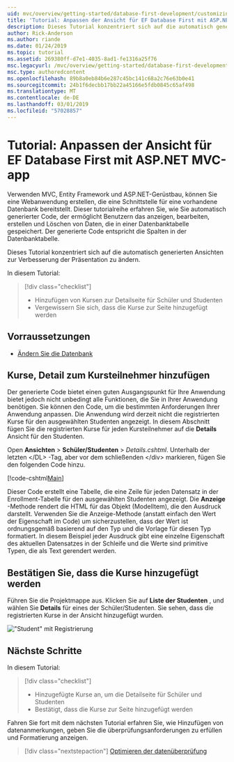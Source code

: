 ```yaml
---
uid: mvc/overview/getting-started/database-first-development/customizing-a-view
title: 'Tutorial: Anpassen der Ansicht für EF Database First mit ASP.NET MVC-app'
description: Dieses Tutorial konzentriert sich auf die automatisch generierten Ansichten zur Verbesserung der Präsentation zu ändern.
author: Rick-Anderson
ms.author: riande
ms.date: 01/24/2019
ms.topic: tutorial
ms.assetid: 269380ff-d7e1-4035-8ad1-fe1316a25f76
msc.legacyurl: /mvc/overview/getting-started/database-first-development/customizing-a-view
msc.type: authoredcontent
ms.openlocfilehash: 89b8a0eb84b6e287c45bc141c68a2c76e63b0e41
ms.sourcegitcommit: 24b1f6decbb17bb22a45166e5fdb0845c65af498
ms.translationtype: MT
ms.contentlocale: de-DE
ms.lasthandoff: 03/01/2019
ms.locfileid: "57028857"
---
```

# <a name="tutorial-customize-view-for-ef-database-first-with-aspnet-mvc-app"></a>Tutorial: Anpassen der Ansicht für EF Database First mit ASP.NET MVC-app

Verwenden MVC, Entity Framework und ASP.NET-Gerüstbau, können Sie eine Webanwendung erstellen, die eine Schnittstelle für eine vorhandene Datenbank bereitstellt. Dieser tutorialreihe erfahren Sie, wie Sie automatisch generierter Code, der ermöglicht Benutzern das anzeigen, bearbeiten, erstellen und Löschen von Daten, die in einer Datenbanktabelle gespeichert. Der generierte Code entspricht die Spalten in der Datenbanktabelle.

Dieses Tutorial konzentriert sich auf die automatisch generierten Ansichten zur Verbesserung der Präsentation zu ändern.

In diesem Tutorial:

> [!div class="checklist"]
> * Hinzufügen von Kursen zur Detailseite für Schüler und Studenten
> * Vergewissern Sie sich, dass die Kurse zur Seite hinzugefügt werden

## <a name="prerequisites"></a>Vorraussetzungen

* [Ändern Sie die Datenbank](changing-the-database.md)

## <a name="add-courses-to-student-detail"></a>Kurse, Detail zum Kursteilnehmer hinzufügen

Der generierte Code bietet einen guten Ausgangspunkt für Ihre Anwendung bietet jedoch nicht unbedingt alle Funktionen, die Sie in Ihrer Anwendung benötigen. Sie können den Code, um die bestimmten Anforderungen Ihrer Anwendung anpassen. Die Anwendung wird derzeit nicht die registrierten Kurse für den ausgewählten Studenten angezeigt. In diesem Abschnitt fügen Sie die registrierten Kurse für jeden Kursteilnehmer auf die **Details** Ansicht für den Studenten.

Open **Ansichten** > **Schüler/Studenten** > *Details.cshtml*. Unterhalb der letzten &lt;/DL&gt; -Tag, aber vor dem schließenden &lt;/div&gt; markieren, fügen Sie den folgenden Code hinzu.

[!code-cshtml[Main](customizing-a-view/samples/sample1.cshtml)]

Dieser Code erstellt eine Tabelle, die eine Zeile für jeden Datensatz in der Enrollment-Tabelle für den ausgewählten Studenten angezeigt. Die **Anzeige** -Methode rendert die HTML für das Objekt (ModelItem), die den Ausdruck darstellt. Verwenden Sie die Anzeige-Methode (anstatt einfach den Wert der Eigenschaft im Code) um sicherzustellen, dass der Wert ist ordnungsgemäß basierend auf den Typ und die Vorlage für diesen Typ formatiert. In diesem Beispiel jeder Ausdruck gibt eine einzelne Eigenschaft des aktuellen Datensatzes in der Schleife und die Werte sind primitive Typen, die als Text gerendert werden.

## <a name="confirm-courses-are-added"></a>Bestätigen Sie, dass die Kurse hinzugefügt werden

Führen Sie die Projektmappe aus. Klicken Sie auf **Liste der Studenten** , und wählen Sie **Details** für eines der Schüler/Studenten. Sie sehen, dass die registrierten Kurse in der Ansicht hinzugefügt wurden.

!["Student" mit Registrierung](customizing-a-view/_static/image1.png)

## <a name="next-steps"></a>Nächste Schritte
In diesem Tutorial:

> [!div class="checklist"]
> * Hinzugefügte Kurse an, um die Detailseite für Schüler und Studenten
> * Bestätigt, dass die Kurse zur Seite hinzugefügt werden

Fahren Sie fort mit dem nächsten Tutorial erfahren Sie, wie Hinzufügen von datenanmerkungen, geben Sie die überprüfungsanforderungen zu erfüllen und Formatierung anzeigen.
> [!div class="nextstepaction"]
> [Optimieren der datenüberprüfung](enhancing-data-validation.md)
